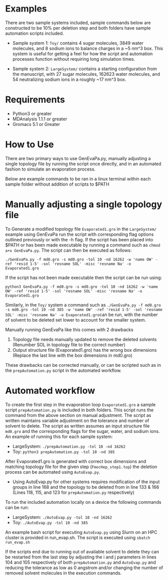 # Examples
There are two sample systems included, sample commands below are constructed to be 10% per deletion step and both folders have sample automation scripts included. 

* Sample system 1: `Toy/` contains 4 sugar molecules, 3849 water molecules, and 8 sodium ions to balance charges in a ~5 nm^3 box.
    This system is useful for getting a feel for how the script and automation processes function without requiring long simulation times. 
    
* Sample system 2: `LargeSystem/` contains a starting configuration from the manuscript, with 27 sugar molecules, 162623 water molecules, and 54            neutralizing sodium ions in a roughly ~17 nm^3 box.

# Requirements 
* Python3 or greater
* MDAnalysis 1.1.1 or greater
* Gromacs 5.1 or Greater

# How to Use

There are two primary ways to use GenEvaPa.py, manually adjusting a single topology file by running the script once directly, and in an automated fashion to simulate an evaporation process.

Below are example commands to be ran in a linux terminal within each sample folder without addition of scripts to $PATH

# Manually adjusting a single topology file

To Generate a modified topology file `Evaporated1.gro` in the `LargeSystem/` example using GenEvaPa run the script with corresponding flag options outlined previously or with the -h flag. If the script has been placed into $PATH or has been made executable by running a command such as `chmod a+x GenEvaPa.py`. The script can then be executed as follows:

`./GenEvaPa.py -f md0.gro -s md0.gro -tol 10 -nd 16262 -w 'name OW' -ref 'resid 1-5' -sol 'resname SOL' -misc 'resname Na' -o Evaporated1.gro`

If the script has not been made executable then the script can be run using:

`python3 GenEvaPa.py -f md0.gro -s md0.gro -tol 10 -nd 16262 -w 'name OW' -ref 'resid 1-5' -sol 'resname SOL' -misc 'resname Na' -o Evaporated1.gro`

Similarly, in the `Toy/` system a command such as `./GenEvaPa.py -f md0.gro -s md0.gro -tol 10 -nd 385 -w 'name OW' -ref 'resid 1-5' -sol 'resname SOL' -misc 'resname Na' -o Evaporated1.gro`can be run, with the number of solvent to be deleted set lower to account for the smaller system. 

Manually running GenEvaPa like this comes with 2 drawbacks
1) Topology file needs manually updated to remove the deleted solvents (Renumber SOL in topology file to the correct number)
2) Output structure file (Evaporated1.gro) has the wrong box dimensions (Replace the last line with the box dimensions in md0.gro)

These drawbacks can be corrected manually, or can be scripted such as in the `prepAutomation.py` script in the automated workflow.

# Automated workflow 
To create the first step in the evaporation loop `Evaporated1.gro` a sample script `prepAutomation.py` is included in both folders. This script runs the command from the above section on manual adjustment. The script as written maintains variable adjustment on the tolerance and number of solvent to delete. The script as written assumes an input structure file `md0.gro` and the corresponding flags for the sugar, water, and sodium ions. An example of running this for each sample system:

* LargeSystem: `./prepAutomation.py -tol 10 -nd 16262`
* Toy:  `python3 prepAutomation.py -tol 10 -nd 385`

After Evaporated1.gro is generated with correct box dimensions and matching topology file for the given step (`FmocHep_step1.top`) the deletion process can be automated using `AutoEvap.py`.

* Using AutoEvap.py for other systems requires modification of the input groups in line 168 and the topology to be deleted from in line 133 & 166 (Lines 118, 115, and 123 for `prepAutomation.py` respectively)

To run the included automation locally on a device the following commands can be run:
* LargeSystem: `./AutoEvap.py -tol 10 -nd 16262`
* Toy:  `./AutoEvap.py -tol 10 -nd 385`

An example bash script for executing `AutoEvap.py` using Slurm on an HPC cluster is provided in run_evap.sh. The script is executed using `sbatch run_evap.sh`

If the scripts end due to running out of available solvent to delete they can be restarted from the last step by adjusting the i and j parameters in lines 104 and 105 respectively of both `prepAutomation.py` and `AutoEvap.py` and reducing the tolerance as low as 0 angstrom and/or changing the number of removed solvent molecules in the execution commands. 
